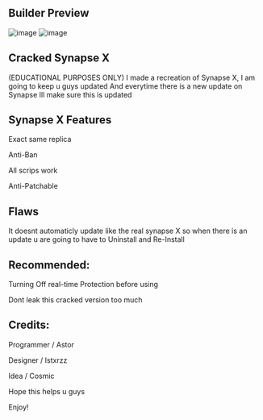 Builder Preview
---------------
![image](https://user-images.githubusercontent.com/98480088/168488291-ba42b026-23a3-483f-b0fb-a82640826f1e.png)
![image](https://user-images.githubusercontent.com/98480088/168488282-8ad360b4-bd84-4224-8399-41152c67fa5b.png)

Cracked Synapse X
------------
(EDUCATIONAL PURPOSES ONLY)
I made a recreation of Synapse X, I am going to keep u guys updated
And everytime there is a new update on Synapse Ill make sure this is updated

Synapse X Features
---------------
Exact same replica 

Anti-Ban

All scrips work

Anti-Patchable


Flaws
---------------
It doesnt automaticly update like the real synapse X so when there is an update u are going to have to Uninstall and Re-Install


Recommended:
---------------
Turning Off real-time Protection before using

Dont leak this cracked version too much


Credits:
---------------

Programmer / Astor

Designer / Istxrzz

Idea / Cosmic



Hope this helps u guys

Enjoy!

